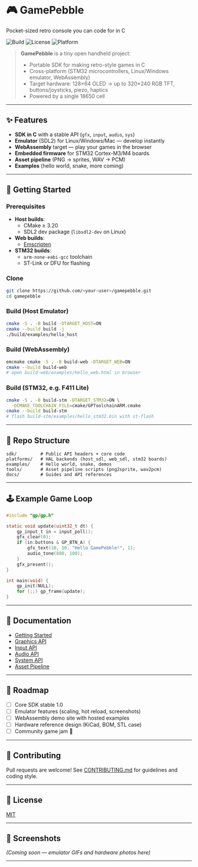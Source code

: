 # 🎮 GamePebble
Pocket-sized retro console you can code for in C

![Build](https://img.shields.io/github/actions/workflow/status/<your-user>/gamepebble/ci.yml?branch=main)
![License](https://img.shields.io/github/license/<your-user>/gamepebble)
![Platform](https://img.shields.io/badge/platform-STM32%20%7C%20Linux%20%7C%20Windows%20%7C%20WebAssembly-blue)

> **GamePebble** is a tiny open handheld project:  
> - Portable SDK for making retro-style games in C  
> - Cross-platform (STM32 microcontrollers, Linux/Windows emulator, WebAssembly)  
> - Target hardware: 128×64 OLED → up to 320×240 RGB TFT, buttons/joysticks, piezo, haptics  
> - Powered by a single 18650 cell  

---

## ✨ Features

- **SDK in C** with a stable API (`gfx`, `input`, `audio`, `sys`)  
- **Emulator** (SDL2) for Linux/Windows/Mac — develop instantly  
- **WebAssembly** target — play your games in the browser  
- **Embedded firmware** for STM32 Cortex-M3/M4 boards  
- **Asset pipeline** (PNG → sprites, WAV → PCM)  
- **Examples** (hello world, snake, more coming)  

---

## 🚀 Getting Started

### Prerequisites

- **Host builds**:  
  - CMake ≥ 3.20  
  - SDL2 dev package (`libsdl2-dev` on Linux)  
- **Web builds**:  
  - [Emscripten](https://emscripten.org/docs/getting_started/downloads.html)  
- **STM32 builds**:  
  - `arm-none-eabi-gcc` toolchain  
  - ST-Link or DFU for flashing  

### Clone

```bash
git clone https://github.com/<your-user>/gamepebble.git
cd gamepebble
````

### Build (Host Emulator)

```bash
cmake -S . -B build -DTARGET_HOST=ON
cmake --build build -j
./build/examples/hello_host
```

### Build (WebAssembly)

```bash
emcmake cmake -S . -B build-web -DTARGET_WEB=ON
cmake --build build-web
# open build-web/examples/hello_web.html in browser
```

### Build (STM32, e.g. F411 Lite)

```bash
cmake -S . -B build-stm -DTARGET_STM32=ON \
  -DCMAKE_TOOLCHAIN_FILE=cmake/GPToolchainARM.cmake
cmake --build build-stm
# flash build-stm/examples/hello_stm32.bin with st-flash
```

---

## 📂 Repo Structure

```
sdk/         # Public API headers + core code
platforms/   # HAL backends (host_sdl, web_sdl, stm32 boards)
examples/    # Hello world, snake, demos
tools/       # Asset pipeline scripts (png2sprite, wav2pcm)
docs/        # Guides and API references
```

---

## 🕹 Example Game Loop

```c
#include "gp/gp.h"

static void update(uint32_t dt) {
    gp_input_t in = input_poll();
    gfx_clear(0);
    if (in.buttons & GP_BTN_A) {
        gfx_text(10, 10, "Hello GamePebble!", 1);
        audio_tone(880, 100);
    }
    gfx_present();
}

int main(void) {
    gp_init(NULL);
    for (;;) gp_frame(update);
}
```

---

## 📖 Documentation

* [Getting Started](docs/getting-started.md)
* [Graphics API](docs/api-gfx.md)
* [Input API](docs/api-input.md)
* [Audio API](docs/api-audio.md)
* [System API](docs/api-sys.md)
* [Asset Pipeline](docs/asset-pipeline.md)

---

## 🔮 Roadmap

* [ ] Core SDK stable 1.0
* [ ] Emulator features (scaling, hot reload, screenshots)
* [ ] WebAssembly demo site with hosted examples
* [ ] Hardware reference design (KiCad, BOM, STL case)
* [ ] Community game jam 🎉

---

## 🤝 Contributing

Pull requests are welcome!
See [CONTRIBUTING.md](CONTRIBUTING.md) for guidelines and coding style.

---

## 📜 License

[MIT](LICENSE)

---

## 📸 Screenshots

*(Coming soon — emulator GIFs and hardware photos here)*

---

